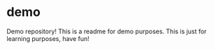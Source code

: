 # demo
Demo repository!
This is a readme for demo purposes.
This is just for learning purposes, have fun!
